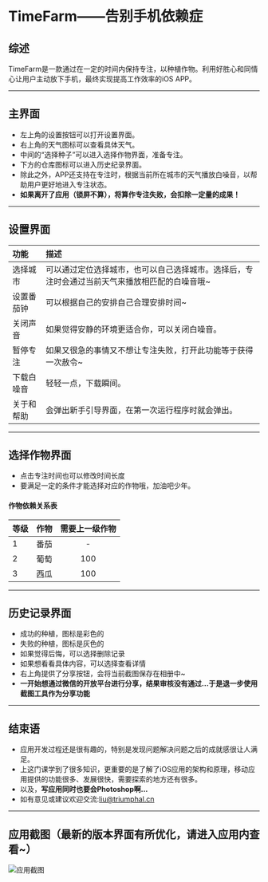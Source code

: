 # TimeFarm——告别手机依赖症
## 综述
TimeFarm是一款通过在一定的时间内保持专注，以种植作物。利用好胜心和同情心让用户主动放下手机，最终实现提高工作效率的iOS APP。
***
## 主界面
- 左上角的设置按钮可以打开设置界面。
- 右上角的天气图标可以查看具体天气。
- 中间的“选择种子”可以进入选择作物界面，准备专注。
- 下方的仓库图标可以进入历史纪录界面。
- 除此之外，APP还支持在专注时，根据当前所在城市的天气播放白噪音，以帮助用户更好地进入专注状态。
- __如果离开了应用（锁屏不算），将算作专注失败，会扣除一定量的成果！__
***
## 设置界面
|   功能    |描述|
|:-------------|:----|
|选择城市|可以通过定位选择城市，也可以自己选择城市。选择后，专注时会通过当前天气来播放相匹配的白噪音哦~|
|设置番茄钟|可以根据自己的安排自己合理安排时间~|
|关闭声音|如果觉得安静的环境更适合你，可以关闭白噪音。|
|暂停专注|如果又很急的事情又不想让专注失败，打开此功能等于获得一次赦令~|
|下载白噪音|轻轻一点，下载瞬间。|
|关于和帮助|会弹出新手引导界面，在第一次运行程序时就会弹出。|
***
## 选择作物界面
- 点击专注时间也可以修改时间长度
- 要满足一定的条件才能选择对应的作物哦，加油吧少年。
#### 作物依赖关系表
| 等级 | 作物 |需要上一级作物|
| :---- |:-----:| :-----:|
| 1 | 番茄  | - |
| 2 | 葡萄  | 100 |
| 3 | 西瓜  |  100 |

***
## 历史记录界面
- 成功的种植，图标是彩色的
- 失败的种植，图标是灰色的
- 如果觉得后悔，可以选择删除记录
- 如果想看看具体内容，可以选择查看详情
- 右上角提供了分享按钮，会将当前截图保存在相册中~
- __一开始想通过微信的开放平台进行分享，结果审核没有通过...于是退一步使用截图工具作为分享功能__
***
## 结束语
- 应用开发过程还是很有趣的，特别是发现问题解决问题之后的成就感很让人满足。
- 上这门课学到了很多知识，更重要的是了解了iOS应用的架构和原理，移动应用提供的功能很多、发展很快，需要探索的地方还有很多。
- 以及，**写应用同时也要会Photoshop啊...**
- 如有意见或建议欢迎交流:<liu@triumphal.cn>
***
## 应用截图（最新的版本界面有所优化，请进入应用内查看~）
![应用截图](http://chuantu.biz/t6/191/1514650638x-1566657727.png "应用截图")
